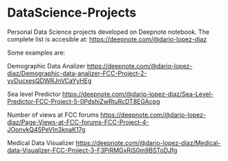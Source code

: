 # DataScience-Projects
Personal Data Science projects developed on Deepnote notebook. The complete list is accesible at:  https://deepnote.com/@dario-lopez-diaz    

Some examples are: 

Demographic Data Analizer 
https://deepnote.com/@dario-lopez-diaz/Demographic-data-analizer-FCC-Project-2-yvDucxesQDWRJnVCaYyHEg

Sea level Predictor
https://deepnote.com/@dario-lopez-diaz/Sea-Level-Predictor-FCC-Project-5-0PdshiZwRtuRcDT8EGAcpg

Number of views at FCC forums
https://deepnote.com/@dario-lopez-diaz/Page-Views-at-FCC-forums-FCC-Project-4-JOonvkQ4SPeVIn3knaK17g

Medical Data Visualizer
https://deepnote.com/@dario-lopez-diaz/Medical-data-Visualizer-FCC-Project-3-F3PjRMGxRjS0m9BSToDJfg
